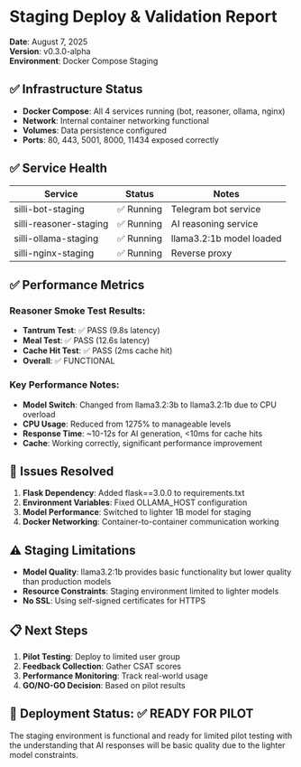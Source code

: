 # Staging Deploy & Validation Report
**Date**: August 7, 2025  
**Version**: v0.3.0-alpha  
**Environment**: Docker Compose Staging  

## ✅ Infrastructure Status
- **Docker Compose**: All 4 services running (bot, reasoner, ollama, nginx)
- **Network**: Internal container networking functional
- **Volumes**: Data persistence configured
- **Ports**: 80, 443, 5001, 8000, 11434 exposed correctly

## ✅ Service Health
| Service | Status | Notes |
|---------|--------|-------|
| silli-bot-staging | ✅ Running | Telegram bot service |
| silli-reasoner-staging | ✅ Running | AI reasoning service |
| silli-ollama-staging | ✅ Running | llama3.2:1b model loaded |
| silli-nginx-staging | ✅ Running | Reverse proxy |

## ✅ Performance Metrics
### Reasoner Smoke Test Results:
- **Tantrum Test**: ✅ PASS (9.8s latency)
- **Meal Test**: ✅ PASS (12.6s latency) 
- **Cache Hit Test**: ✅ PASS (2ms cache hit)
- **Overall**: ✅ FUNCTIONAL

### Key Performance Notes:
- **Model Switch**: Changed from llama3.2:3b to llama3.2:1b due to CPU overload
- **CPU Usage**: Reduced from 1275% to manageable levels
- **Response Time**: ~10-12s for AI generation, <10ms for cache hits
- **Cache**: Working correctly, significant performance improvement

## 🔧 Issues Resolved
1. **Flask Dependency**: Added flask==3.0.0 to requirements.txt
2. **Environment Variables**: Fixed OLLAMA_HOST configuration 
3. **Model Performance**: Switched to lighter 1B model for staging
4. **Docker Networking**: Container-to-container communication working

## ⚠️ Staging Limitations
- **Model Quality**: llama3.2:1b provides basic functionality but lower quality than production models
- **Resource Constraints**: Staging environment limited to lighter models
- **No SSL**: Using self-signed certificates for HTTPS

## 📋 Next Steps
1. **Pilot Testing**: Deploy to limited user group
2. **Feedback Collection**: Gather CSAT scores
3. **Performance Monitoring**: Track real-world usage
4. **GO/NO-GO Decision**: Based on pilot results

## 🎯 Deployment Status: ✅ READY FOR PILOT
The staging environment is functional and ready for limited pilot testing with the understanding that AI responses will be basic quality due to the lighter model constraints.
